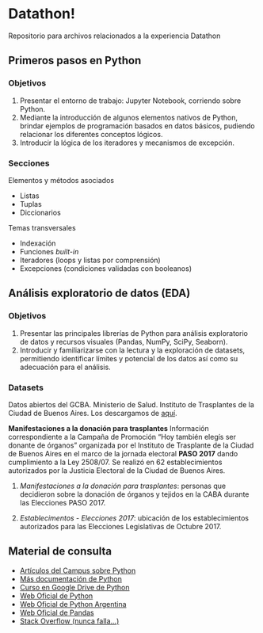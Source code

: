 # Datathon!
Repositorio para archivos relacionados a la experiencia Datathon

## Primeros pasos en Python

### Objetivos
1. Presentar el entorno de trabajo: Jupyter Notebook, corriendo sobre Python.
2. Mediante la introducción de algunos elementos nativos de Python, brindar ejemplos de programación basados en datos básicos, pudiendo relacionar los diferentes conceptos lógicos. 
3. Introducir la lógica de los iteradores y mecanismos de excepción.

### Secciones
Elementos y métodos asociados 
 * Listas 
 * Tuplas 
 * Diccionarios 
 
Temas transversales
* Indexación
* Funciones *built-in*
* Iteradores (loops y listas por comprensión)
* Excepciones (condiciones validadas con booleanos)


## Análisis exploratorio de datos (EDA)

### Objetivos
1. Presentar las principales librerías de Python para análisis exploratorio de datos y recursos visuales (Pandas, NumPy, SciPy, Seaborn).
2. Introducir y familiarizarse con la lectura y la exploración de datasets, permitiendo identificar límites y potencial de los datos así como su adecuación para el análisis.

### Datasets
Datos abiertos del GCBA. Ministerio de Salud. Instituto de Trasplantes de la Ciudad de Buenos Aires. Los descargamos de [aquí](https://data.buenosaires.gob.ar/dataset/manifestaciones-a-la-donacion-para-trasplantes).

**Manifestaciones a la donación para trasplantes**
Información correspondiente a la Campaña de Promoción “Hoy también elegís ser donante de órganos” organizada por el Instituto de Trasplante de la Ciudad de Buenos Aires en el marco de la jornada electoral **PASO 2017** dando cumplimiento a la Ley 2508/07. Se realizó en 62 establecimientos autorizados por la Justicia Electoral de la Ciudad de Buenos Aires.

1. *Manifestaciones a la donación para trasplantes*: personas que decidieron sobre la donación de órganos y tejidos en la CABA durante las Elecciones PASO 2017.

2. *Establecimentos - Elecciones 2017*: ubicación de los establecimientos autorizados para las Elecciones Legislativas de Octubre 2017.


## Material de consulta
* [Artículos del Campus sobre Python](https://campus.almagro.ort.edu.ar/musicaydatos/articulos/1078892/categoria/116651/1)
* [Más documentación de Python](https://campus.almagro.ort.edu.ar/musicaydatos/articulos/1078892/categoria/115929/1)
* [Curso en Google Drive de Python](https://drive.google.com/open?id=1bEgTN_cSBBns8K9kF5v9tmKJhh9D9Ets)
* [Web Oficial de Python](https://www.python.org/)
* [Web Oficial de Python Argentina](https://www.python.org.ar/)
* [Web Oficial de Pandas](https://pandas.pydata.org/)
* [Stack Overflow (nunca falla...)](https://stackoverflow.com/)
